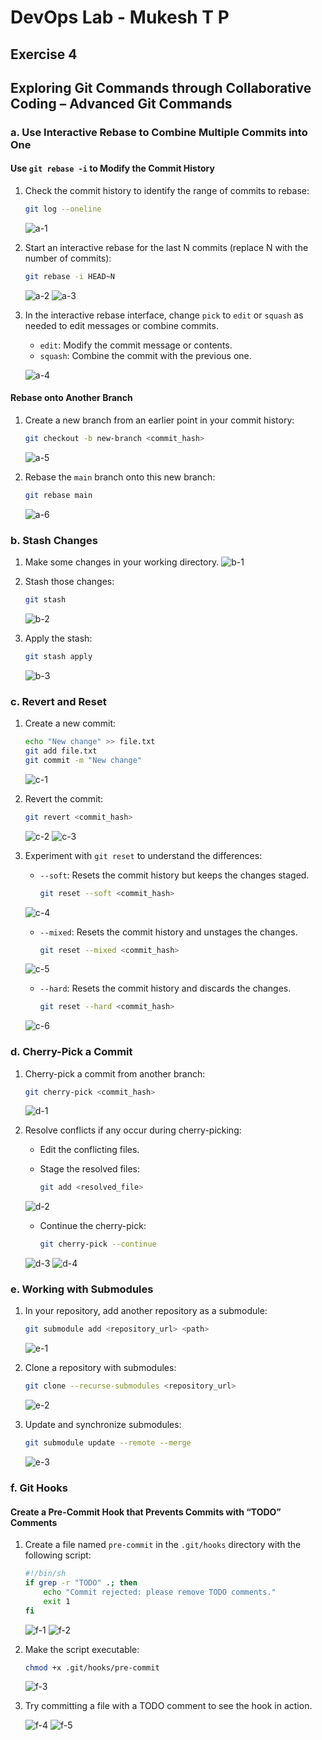 # DevOps Lab - Mukesh T P

## Exercise 4

## Exploring Git Commands through Collaborative Coding – Advanced Git Commands

### a. Use Interactive Rebase to Combine Multiple Commits into One

#### Use `git rebase -i` to Modify the Commit History

1. Check the commit history to identify the range of commits to rebase:

   ```bash
   git log --oneline
   ```

   ![a-1](../photos/Ex4/a-1.png?raw=true)

2. Start an interactive rebase for the last N commits (replace N with the number of commits):

   ```bash
   git rebase -i HEAD~N
   ```

   ![a-2](../photos/Ex4/a-2.png?raw=true)
   ![a-3](../photos/Ex4/a-3.png?raw=true)

3. In the interactive rebase interface, change `pick` to `edit` or `squash` as needed to edit messages or combine commits.
   - `edit`: Modify the commit message or contents.
   - `squash`: Combine the commit with the previous one.

   ![a-4](../photos/Ex4/a-4.png?raw=true)

#### Rebase onto Another Branch

1. Create a new branch from an earlier point in your commit history:

   ```bash
   git checkout -b new-branch <commit_hash>
   ```

   ![a-5](../photos/Ex4/a-5.png?raw=true)

2. Rebase the `main` branch onto this new branch:

   ```bash
   git rebase main
   ```

   ![a-6](../photos/Ex4/a-6.png?raw=true)

### b. Stash Changes

1. Make some changes in your working directory.
   ![b-1](../photos/Ex4/b-1.png?raw=true)

2. Stash those changes:

   ```bash
   git stash
   ```

   ![b-2](../photos/Ex4/b-2.png?raw=true)

3. Apply the stash:

   ```bash
   git stash apply
   ```

   ![b-3](../photos/Ex4/b-3.png?raw=true)

### c. Revert and Reset

1. Create a new commit:

   ```bash
   echo "New change" >> file.txt
   git add file.txt
   git commit -m "New change"
   ```

   ![c-1](../photos/Ex4/c-1.png?raw=true)

2. Revert the commit:

   ```bash
   git revert <commit_hash>
   ```

   ![c-2](../photos/Ex4/c-2.png?raw=true)
   ![c-3](../photos/Ex4/c-3.png?raw=true)

3. Experiment with `git reset` to understand the differences:
   - `--soft`: Resets the commit history but keeps the changes staged.

     ```bash
     git reset --soft <commit_hash>
     ```

   ![c-4](../photos/Ex4/c-4.png?raw=true)

   - `--mixed`: Resets the commit history and unstages the changes.

     ```bash
     git reset --mixed <commit_hash>
     ```

   ![c-5](../photos/Ex4/c-5.png?raw=true)

   - `--hard`: Resets the commit history and discards the changes.

     ```bash
     git reset --hard <commit_hash>
     ```

   ![c-6](../photos/Ex4/c-6.png?raw=true)

### d. Cherry-Pick a Commit

1. Cherry-pick a commit from another branch:

   ```bash
   git cherry-pick <commit_hash>
   ```

   ![d-1](../photos/Ex4/d-1.png?raw=true)

2. Resolve conflicts if any occur during cherry-picking:
   - Edit the conflicting files.
   - Stage the resolved files:

     ```bash
     git add <resolved_file>
     ```

   ![d-2](../photos/Ex4/d-2.png?raw=true)

   - Continue the cherry-pick:

     ```bash
     git cherry-pick --continue
     ```

   ![d-3](../photos/Ex4/d-3.png?raw=true)
   ![d-4](../photos/Ex4/d-4.png?raw=true)

### e. Working with Submodules

1. In your repository, add another repository as a submodule:

   ```bash
   git submodule add <repository_url> <path>
   ```

   ![e-1](../photos/Ex4/e-1.png?raw=true)

2. Clone a repository with submodules:

   ```bash
   git clone --recurse-submodules <repository_url>
   ```

   ![e-2](../photos/Ex4/e-2.png?raw=true)

3. Update and synchronize submodules:

   ```bash
   git submodule update --remote --merge
   ```

   ![e-3](../photos/Ex4/e-3.png?raw=true)

### f. Git Hooks

#### Create a Pre-Commit Hook that Prevents Commits with “TODO” Comments

1. Create a file named `pre-commit` in the `.git/hooks` directory with the following script:

   ```sh
   #!/bin/sh
   if grep -r "TODO" .; then
       echo "Commit rejected: please remove TODO comments."
       exit 1
   fi
   ```

   ![f-1](../photos/Ex4/f-1.png?raw=true)
   ![f-2](../photos/Ex4/f-2.png?raw=true)

2. Make the script executable:

   ```bash
   chmod +x .git/hooks/pre-commit
   ```

   ![f-3](../photos/Ex4/f-3.png?raw=true)

3. Try committing a file with a TODO comment to see the hook in action.

   ![f-4](../photos/Ex4/f-4.png?raw=true)
   ![f-5](../photos/Ex4/f-5.png?raw=true)
